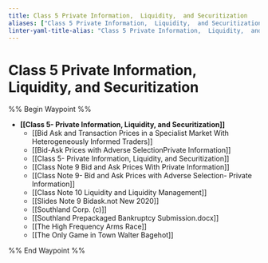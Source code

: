 ```yaml
---
title: Class 5 Private Information,  Liquidity,  and Securitization
aliases: ["Class 5 Private Information,  Liquidity,  and Securitization"]
linter-yaml-title-alias: "Class 5 Private Information,  Liquidity,  and Securitization"
---
```


# Class 5 Private Information,  Liquidity,  and Securitization

%% Begin Waypoint %%
- **[[Class 5- Private Information, Liquidity, and Securitization]]**
	- [[Bid Ask and Transaction Prices in a Specialist Market With Heterogeneously Informed Traders]]
	- [[Bid-Ask Prices with Adverse SelectionPrivate Information]]
	- [[Class 5- Private Information, Liquidity, and Securitization]]
	- [[Class Note 9 Bid and Ask Prices With Private Information]]
	- [[Class Note 9- Bid and Ask Prices with Adverse Selection- Private Information]]
	- [[Class Note 10 Liquidity and Liquidity Management]]
	- [[Slides Note 9 Bidask.not New 2020]]
	- [[Southland Corp. (c)]]
	- [[Southland Prepackaged Bankruptcy Submission.docx]]
	- [[The High Frequency Arms Race]]
	- [[The Only Game in Town Walter Bagehot]]

%% End Waypoint %%
